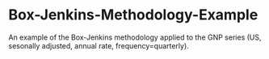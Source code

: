 # Box-Jenkins-Methodology-Example
An example of the Box-Jenkins methodology applied to the GNP series (US, sesonally adjusted, annual rate, frequency=quarterly). 
